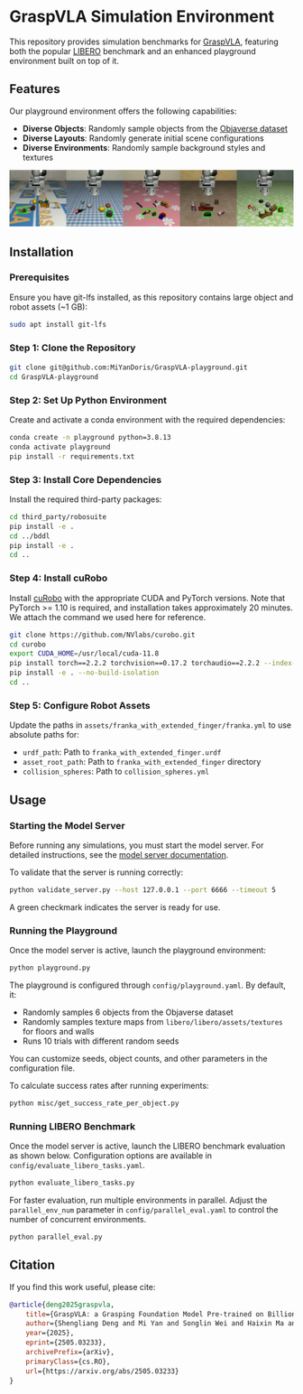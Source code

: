 # GraspVLA Simulation Environment

This repository provides simulation benchmarks for [GraspVLA](https://github.com/PKU-EPIC/GraspVLA), featuring both the popular [LIBERO](https://github.com/Lifelong-Robot-Learning/LIBERO) benchmark and an enhanced playground environment built on top of it.

## Features

Our playground environment offers the following capabilities:
- **Diverse Objects**: Randomly sample objects from the [Objaverse dataset](https://objaverse.allenai.org/)
- **Diverse Layouts**: Randomly generate initial scene configurations
- **Diverse Environments**: Randomly sample background styles and textures

![playground](assets/playground.gif)

## Installation

### Prerequisites
Ensure you have git-lfs installed, as this repository contains large object and robot assets (~1 GB):
```bash
sudo apt install git-lfs
```

### Step 1: Clone the Repository
```bash
git clone git@github.com:MiYanDoris/GraspVLA-playground.git
cd GraspVLA-playground
```

### Step 2: Set Up Python Environment
Create and activate a conda environment with the required dependencies:
```bash
conda create -n playground python=3.8.13
conda activate playground
pip install -r requirements.txt
```

### Step 3: Install Core Dependencies
Install the required third-party packages:
```bash
cd third_party/robosuite
pip install -e .
cd ../bddl
pip install -e .
cd ..
```

### Step 4: Install cuRobo
Install [cuRobo](https://curobo.org/get_started/1_install_instructions.html) with the appropriate CUDA and PyTorch versions. Note that PyTorch >= 1.10 is required, and installation takes approximately 20 minutes. We attach the command we used here for reference.

```bash
git clone https://github.com/NVlabs/curobo.git
cd curobo
export CUDA_HOME=/usr/local/cuda-11.8
pip install torch==2.2.2 torchvision==0.17.2 torchaudio==2.2.2 --index-url https://download.pytorch.org/whl/cu118
pip install -e . --no-build-isolation
cd ..
```

### Step 5: Configure Robot Assets
Update the paths in `assets/franka_with_extended_finger/franka.yml` to use absolute paths for:
- `urdf_path`: Path to `franka_with_extended_finger.urdf`
- `asset_root_path`: Path to `franka_with_extended_finger` directory
- `collision_spheres`: Path to `collision_spheres.yml`

## Usage

### Starting the Model Server
Before running any simulations, you must start the model server. For detailed instructions, see the [model server documentation](https://github.com/yanmi/GraspVLA-release/tree/main/model_server).

To validate that the server is running correctly:
```bash
python validate_server.py --host 127.0.0.1 --port 6666 --timeout 5
```
A green checkmark indicates the server is ready for use.

### Running the Playground
Once the model server is active, launch the playground environment:
```bash
python playground.py
```

The playground is configured through `config/playground.yaml`. By default, it:
- Randomly samples 6 objects from the Objaverse dataset
- Randomly samples texture maps from `libero/libero/assets/textures` for floors and walls
- Runs 10 trials with different random seeds

You can customize seeds, object counts, and other parameters in the configuration file.

To calculate success rates after running experiments:
```bash
python misc/get_success_rate_per_object.py
```

### Running LIBERO Benchmark
Once the model server is active, launch the LIBERO benchmark evaluation as shown below. Configuration options are available in `config/evaluate_libero_tasks.yaml`.
```bash
python evaluate_libero_tasks.py
```

For faster evaluation, run multiple environments in parallel. Adjust the `parallel_env_num` parameter in `config/parallel_eval.yaml` to control the number of concurrent environments.
```bash
python parallel_eval.py
```

## Citation

If you find this work useful, please cite:

```bibtex
@article{deng2025graspvla,
    title={GraspVLA: a Grasping Foundation Model Pre-trained on Billion-scale Synthetic Action Data}, 
    author={Shengliang Deng and Mi Yan and Songlin Wei and Haixin Ma and Yuxin Yang and Jiayi Chen and Zhiqi Zhang and Taoyu Yang and Xuheng Zhang and Heming Cui and Zhizheng Zhang and He Wang},
    year={2025},
    eprint={2505.03233},
    archivePrefix={arXiv},
    primaryClass={cs.RO},
    url={https://arxiv.org/abs/2505.03233}
}
```